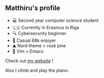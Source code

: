 ## Matthiru's profile

- 💻 Second year computer science student
- 🇱🇻 Currently in Erasmus in Riga
- 🔍 Cybersecurity beginner
- 💾 Casual 68k enjoyer
- ⛰️ Nord theme > rosé pine
- 💯 Vim > Emacs

Check out [my website](https://matthieuporte.github.io) !

Also I climb and play the piano.

